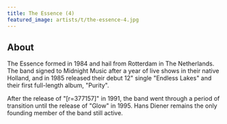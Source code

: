 ```yaml
---
title: The Essence (4)
featured_image: artists/t/the-essence-4.jpg
---
```

## About

The Essence formed in 1984 and hail from Rotterdam in The Netherlands.  The band signed to Midnight Music after a year of live shows in their native Holland, and in 1985 released their debut 12" single "Endless Lakes" and their first full-length album, "Purity".

After the release of "[r=377157]" in 1991, the band went through a period of transition until the release of "Glow" in 1995.  Hans Diener remains the only founding member of the band still active.

